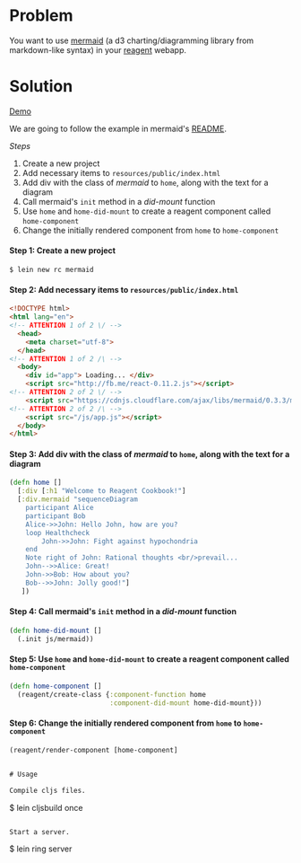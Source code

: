 # Problem

You want to use [mermaid](https://github.com/knsv/mermaid) (a d3 charting/diagramming library from markdown-like syntax) in your [reagent](https://github.com/reagent-project/reagent) webapp.

# Solution

[Demo](http://rc-mermaid.s3-website-us-west-1.amazonaws.com/)

We are going to follow the example in mermaid's [README](https://github.com/knsv/mermaid/blob/master/README.md).

*Steps*

1. Create a new project
2. Add necessary items to `resources/public/index.html`
3. Add div with the class of _mermaid_ to `home`, along with the text for a diagram
4. Call mermaid's `init` method in a *did-mount* function
5. Use `home` and `home-did-mount` to create a reagent component called `home-component`
6. Change the initially rendered component from `home` to `home-component`

#### Step 1: Create a new project

```
$ lein new rc mermaid
```

#### Step 2: Add necessary items to `resources/public/index.html`

```html
<!DOCTYPE html>
<html lang="en">
<!-- ATTENTION 1 of 2 \/ -->
  <head>
    <meta charset="utf-8">
  </head>
<!-- ATTENTION 1 of 2 /\ -->
  <body>
    <div id="app"> Loading... </div>
    <script src="http://fb.me/react-0.11.2.js"></script>
<!-- ATTENTION 2 of 2 \/ -->
    <script src="https://cdnjs.cloudflare.com/ajax/libs/mermaid/0.3.3/mermaid.full.js"></script>
<!-- ATTENTION 2 of 2 /\ -->
    <script src="/js/app.js"></script>
  </body>
</html>
```

#### Step 3: Add div with the class of _mermaid_ to `home`, along with the text for a diagram

```clojure
(defn home []
  [:div [:h1 "Welcome to Reagent Cookbook!"]
  [:div.mermaid "sequenceDiagram
    participant Alice
    participant Bob
    Alice->>John: Hello John, how are you?
    loop Healthcheck
        John->>John: Fight against hypochondria
    end
    Note right of John: Rational thoughts <br/>prevail...
    John-->>Alice: Great!
    John->>Bob: How about you?
    Bob-->>John: Jolly good!"]
   ])
```

#### Step 4: Call mermaid's `init` method in a *did-mount* function

```clojure
(defn home-did-mount []
  (.init js/mermaid))
```

#### Step 5: Use `home` and `home-did-mount` to create a reagent component called `home-component`

```clojure
(defn home-component []
  (reagent/create-class {:component-function home
                         :component-did-mount home-did-mount}))
```

#### Step 6: Change the initially rendered component from `home` to `home-component`

```clojure
(reagent/render-component [home-component]
    

# Usage

Compile cljs files.

```
$ lein cljsbuild once
```

Start a server.

```
$ lein ring server
```
